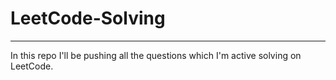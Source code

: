 # LeetCode-Solving
---
In this repo I'll be pushing all the questions which I'm active solving on LeetCode. 
